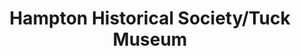 ---
layout: repo
title: "Hampton Historical Society/Tuck Museum
"
id: 5808
permalink: repos/5808/
---